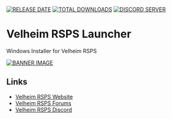 [![RELEASE DATE](https://img.shields.io/github/release-date/VelheimRSPS/Velheim-RSPS-Launcher)](https://github.com/VelheimRSPS/Velheim-RSPS-Launcher/releases)
[![TOTAL DOWNLOADS](https://img.shields.io/github/downloads/VelheimRSPS/Velheim-RSPS-Launcher/total)](https://github.com/VelheimRSPS/Velheim-RSPS-Launcher/releases/)
[![DISCORD SERVER](https://discordapp.com/api/guilds/402767531816910858/widget.png?style=shield)](https://discord.gg/bAtRnqb)

# Velheim RSPS Launcher
Windows Installer for Velheim RSPS

[![BANNER IMAGE](https://velheim.com/bin/img/new-logo.png)](https://www.velheim.com)

## Links

 - [Velheim RSPS Website](https://www.velheim.com)
 - [Velheim RSPS Forums](https://www.velheim.com/community)
 - [Velheim RSPS Discord](https://discord.gg/bAtRnqb)
